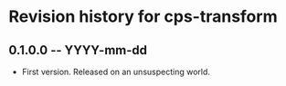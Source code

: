 # Revision history for cps-transform

## 0.1.0.0 -- YYYY-mm-dd

* First version. Released on an unsuspecting world.
